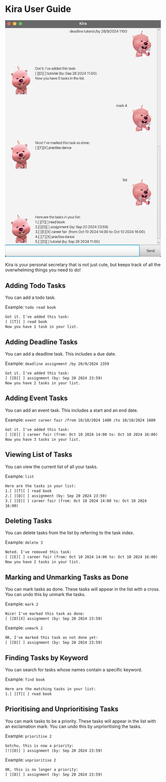 # Kira User Guide

![Ui.png](Ui.png)

Kira is your personal secretary that is not just cute, but keeps track of all the overwhelming things you need to do!

## Adding Todo Tasks

You can add a todo task.

Example: `todo read book`

```
Got it. I've added this task:
[ ][T][ ] read book
Now you have 1 task in your list.
```

## Adding Deadline Tasks

You can add a deadline task. This includes a due date.

Example: `deadline assignment /by 20/9/2024 2359`

```
Got it. I've added this task:
[ ][D][ ] assignment (by: Sep 20 2024 23:59)
Now you have 2 tasks in your list.
```

## Adding Event Tasks

You can add an event task. This includes a start and an end date.

Example: `event career fair /from 10/10/2024 1400 /to 10/10/2024 1600`

```
Got it. I've added this task:
[ ][E][ ] career fair (from: Oct 10 2024 14:00 to: Oct 10 2024 16:00)
Now you have 3 tasks in your list.
```

## Viewing List of Tasks

You can view the current list of all your tasks.

Example: `list`

```
Here are the tasks in your list:
1.[ ][T][ ] read book
2.[ ][D][ ] assignment (by: Sep 20 2024 23:59)
3.[ ][E][ ] career fair (from: Oct 10 2024 14:00 to: Oct 10 2024 16:00)
```

## Deleting Tasks

You can delete tasks from the list by referring to the task index.

Example: `delete 3`

```
Noted. I've removed this task:
[ ][E][ ] career fair (from: Oct 10 2024 14:00 to: Oct 10 2024 16:00)
Now you have 2 tasks in your list.
```

## Marking and Unmarking Tasks as Done

You can mark tasks as done. These tasks will appear in the list with a cross. You can undo this by unmark the tasks.

Example: `mark 2`

```
Nice! I've marked this task as done:
[ ][D][X] assignment (by: Sep 20 2024 23:59)
```

Example: `unmark 2`

```
OK, I've marked this task as not done yet:
[ ][D][ ] assignment (by: Sep 20 2024 23:59)
```

## Finding Tasks by Keyword

You can search for tasks whose names contain a specific keyword.

Example: `find book`

```
Here are the matching tasks in your list:
1.[ ][T][ ] read book
```

## Prioritising and Unprioritising Tasks

You can mark tasks to be a priority. These tasks will appear in the list with an exclamation mark. You can undo this by unprioritising the tasks.

Example: `prioritise 2`

```
Gotchu, this is now a priority:
[!][D][ ] assignment (by: Sep 20 2024 23:59)
```

Example: `unprioritise 2`

```
OK, this is no longer a priority:
[ ][D][ ] assignment (by: Sep 20 2024 23:59)
```